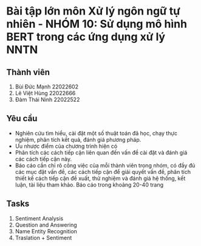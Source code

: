 # Bài tập lớn môn Xử lý ngôn ngữ tự nhiên - NHÓM 10: Sử dụng mô hình BERT trong các ứng dụng xử lý NNTN

## Thành viên
1. Bùi Đức Mạnh 22022602
2. Lê Việt Hùng 22022666
3. Đàm Thái Ninh 22022522

## Yêu cầu

- Nghiên cứu tìm hiểu, cài đặt một số thuật toán đã học, chạy thực nghiệm,
phân tích kết quả, đánh giá phương pháp.
- Ưu nhược điểm của chương trình hiện có
- Phân tích các cách tiếp cận liên quan đến vấn đề cài đặt và đánh
giá các cách tiếp cận này.
- Báo cáo cần chỉ rõ công việc của mỗi thành viên trong nhóm, có đầy đủ các mục đặt vấn đề, các cách tiếp cận để giải quyết vấn đề, phân tích thiết kế cách tiếp cận đề xuất, thử nghiệm và đánh giá hệ thống, kết luận, tài liệu tham khảo.
Báo cáo trong khoảng 20-40 trang

## Tasks
1. Sentiment Analysis
2. Question and Answering
3. Name Entity Recognition
4. Traslation + Sentiment